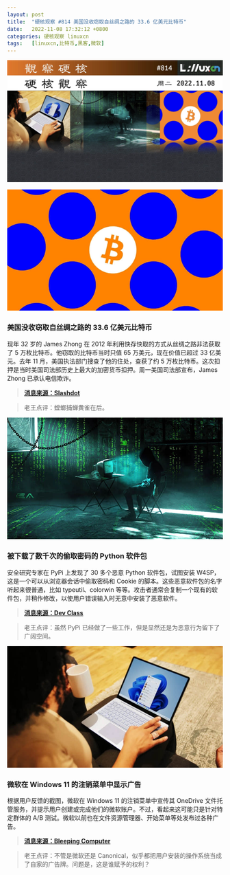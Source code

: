 ```yaml
---
layout: post
title:	"硬核观察 #814 美国没收窃取自丝绸之路的 33.6 亿美元比特币"
date:	2022-11-08 17:32:12 +0800 
categories:	硬核观察 linuxcn 
tags:	[linuxcn,比特币,黑客,微软]
---
```



![](/Asserts/Images/album/202211/08/173122fl4z1p045a8c4hwc.jpg)


![](/Asserts/Images/album/202211/08/173131lh541ss243z40a1s.jpg)


### 美国没收窃取自丝绸之路的 33.6 亿美元比特币


现年 32 岁的 James Zhong 在 2012 年利用快存快取的方式从丝绸之路非法获取了 5 万枚比特币。他窃取的比特币当时只值 65 万美元，现在价值已超过 33 亿美元。去年 11 月，美国执法部门搜查了他的住处，查获了约 5 万枚比特币。这次扣押是当时美国司法部历史上最大的加密货币扣押。周一美国司法部宣布，James Zhong 已承认电信欺诈。



> 
> **[消息来源：Slashdot](https://yro.slashdot.org/story/22/11/07/1447244/us-attorney-announces-336-billion-crypto-seizure-and-conviction-in-connection-with-silk-road-dark-web-fraud)**
> 
> 
> 



> 
> 老王点评：螳螂捕蝉黄雀在后。
> 
> 
> 


![](/Asserts/Images/album/202211/08/173141c6bkff0xqkrzv0aq.jpg)


### 被下载了数千次的偷取密码的 Python 软件包


安全研究专家在 PyPi 上发现了 30 多个恶意 Python 软件包，试图安装 W4SP，这是一个可以从浏览器会话中偷取密码和 Cookie 的脚本。这些恶意软件包的名字听起来很普通，比如 typeutil、colorwin 等等。攻击者通常会复制一个现有的软件包，并稍作修改，以使用户错误输入时无意中安装了恶意软件。



> 
> **[消息来源：Dev Class](https://devclass.com/2022/11/03/phylum-report-password-stealing-pypi-packages-discovered-downloaded-over-5700-times/)**
> 
> 
> 



> 
> 老王点评：虽然 PyPi 已经做了一些工作，但是显然还是为恶意行为留下了广阔空间。
> 
> 
> 


![](/Asserts/Images/album/202211/08/173156oacl92alx95mwqqw.jpg)


### 微软在 Windows 11 的注销菜单中显示广告


根据用户反馈的截图，微软在 Windows 11 的注销菜单中宣传其 OneDrive 文件托管服务，并提示用户创建或完成他们的微软账户。不过，看起来这可能只是针对特定群体的 A/B 测试。微软以前也在文件资源管理器、开始菜单等处发布过各种广告。



> 
> **[消息来源：Bleeping Computer](https://www.bleepingcomputer.com/news/microsoft/microsoft-is-showing-ads-in-the-windows-11-sign-out-menu/)**
> 
> 
> 



> 
> 老王点评：不管是微软还是 Canonical，似乎都把用户安装的操作系统当成了自家的广告牌。问题是，这是谁赋予的权利？
> 
> 
>
